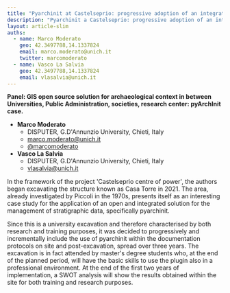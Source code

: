 ```yaml
---
title: "Pyarchinit at Castelseprio: progressive adoption of an integrated managing system for archaeological field data"
description: "Pyarchinit a Castelseprio: progressive adoption of an integrated managing system for archaeological field data"
layout: article-slim
auths:
  - name: Marco Moderato
    geo: 42.3497788,14.1337824
    email: marco.moderato@unich.it
    twitter: marcomoderato
  - name: Vasco La Salvia
    geo: 42.3497788,14.1337824
    email: vlasalvia@unich.it
---
```


**Panel: GIS open source solution for archaeological context in between Universities, Public Administration, societies, research center: pyArchInit case.**

- **Marco Moderato**
  - DISPUTER, G.D'Annunzio University, Chieti, Italy
  - [marco.moderato@unich.it](mailto:marco.moderato@unich.it)
  - [@marcomoderato](https://twitter.com/marcomoderato)
- **Vasco La Salvia**
  - DISPUTER, G.D'Annunzio University, Chieti, Italy
  - [vlasalvia@unich.it](mailto:vlasalvia@unich.it)

In the framework of the project 'Castelseprio centre of power', the authors began excavating the structure known as Casa Torre in 2021. The area, already investigated by Piccoli in the 1970s, presents itself as an interesting case study for the application of an open and integrated solution for the management of stratigraphic data, specifically pyarchinit.

Since this is a university excavation and therefore characterised by both research and training purposes, it was decided to progressively and incrementally include the use of pyarchinit within the documentation protocols on site and post-excavation, spread over three years. The excavation is in fact attended by master's degree students who, at the end of the planned period, will have the basic skills to use the plugin also in a professional environment. At the end of the first two years of implementation, a SWOT analysis will show the results obtained within the site for both training and research purposes.
